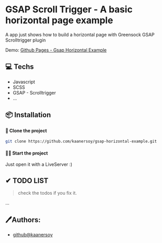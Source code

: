 # GSAP Scroll Trigger - A basic horizontal page example

A app just shows how to build a horizontal page with Greensock GSAP Scrolltrigger plugin

Demo: [Github Pages - Gsap Horizontal Example](https://kaanersoy.github.io/gsap-horizontal-example/)

## 💻 Techs

- Javascript
- SCSS
- GSAP - Scrolltrigger
- ...

## 📦 Installation

#### 📰 Clone the project

```bash
git clone https://github.com/kaanersoy/gsap-horizontal-example.git
```

#### 🏃‍♂️ Start the project

Just open it with a LiveServer :)

## ✔ TODO LIST

> check the todos if you fix it.

...

## 🖊Authors:

- [github@kaanersoy](https://github.com/kaanersoy)
